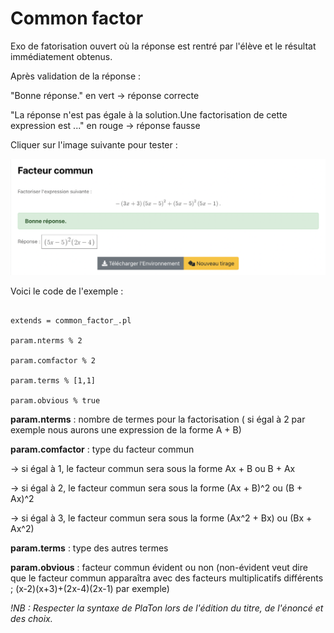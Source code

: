 # Common factor

Exo de fatorisation ouvert où la réponse est rentré par l'élève et le résultat immédiatement obtenus.  

Après validation de la réponse : 

"Bonne réponse." en vert  -> réponse correcte 

"La réponse n'est pas égale à la solution.Une factorisation de cette expression est ..." en rouge -> réponse fausse

Cliquer sur l'image suivante pour tester : 

[![image](Math_common_factor.png)](https://pl.u-pem.fr/filebrowser/option?name=test_pl&path=Yggdrasil/Mathematics/exercises/algebra/polynomials/factorization/common_factor_2terms_1_11.pl)

Voici le code de l'exemple : 

```{r}

extends = common_factor_.pl

param.nterms % 2

param.comfactor % 2

param.terms % [1,1]

param.obvious % true

```

**param.nterms** : nombre de termes pour la factorisation ( si égal à 2 par exemple nous aurons une expression de la forme A + B)

**param.comfactor** : type du facteur commun 

  -> si égal à 1, le facteur commun sera sous la forme Ax + B ou B + Ax
  
  -> si égal à 2, le facteur commun sera sous la forme (Ax + B)^2 ou (B + Ax)^2
  
  -> si égal à 3, le facteur commun sera sous la forme (Ax^2 + Bx) ou (Bx + Ax^2)

**param.terms** : type des autres termes

**param.obvious** : facteur commun évident ou non (non-évident veut dire que le facteur commun apparaîtra avec des facteurs multiplicatifs différents ; (x-2)(x+3)+(2x-4)(2x-1) par exemple)

*!NB : Respecter la syntaxe de PlaTon lors de l'édition du titre, de l'énoncé et des choix.*
